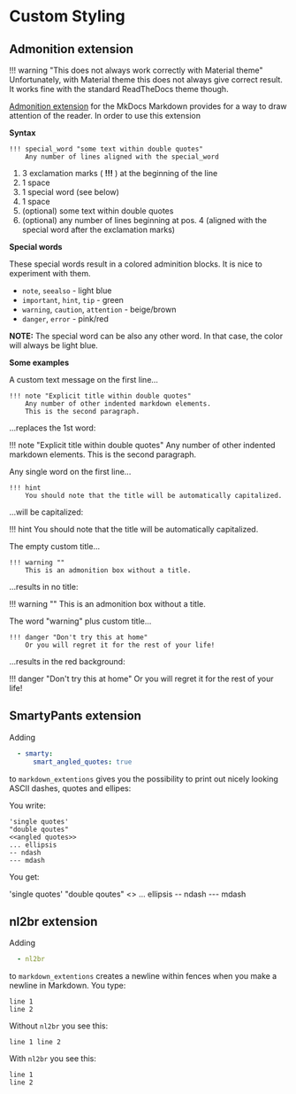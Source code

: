 # Custom Styling

## Admonition extension

!!! warning "This does not always work correctly with Material theme"
    Unfortunately, with Material theme this does not always give correct result. It works fine with the standard ReadTheDocs theme though.

[Admonition extension](https://pythonhosted.org/Markdown/extensions/admonition.html) for the MkDocs Markdown provides for a way to draw attention of the reader. In order to use this extension

**Syntax**

```none
!!! special_word "some text within double quotes"
    Any number of lines aligned with the special_word
```

1. 3 exclamation marks ( **!!!** ) at the beginning of the line
2. 1 space
3. 1 special word (see below)
4. 1 space
5. (optional) some text within double quotes
6. (optional) any number of lines beginning at pos. 4 (aligned with the special word after the exclamation marks)

**Special words**

These special words result in a colored adminition blocks. It is nice to experiment with them.

* `note`, `seealso` - light blue
* `important`, `hint`, `tip` - green
* `warning`, `caution`, `attention` - beige/brown
* `danger`, `error` - pink/red

**NOTE:** The special word can be also any other word. In that case, the color will always be light blue.

**Some examples**

A custom text message on the first line...

```none
!!! note "Explicit title within double quotes"
    Any number of other indented markdown elements.
    This is the second paragraph.
```

...replaces the 1st word:

!!! note "Explicit title within double quotes"
    Any number of other indented markdown elements.
    This is the second paragraph.

Any single word on the first line...

```none
!!! hint
    You should note that the title will be automatically capitalized.
```

...will be capitalized:

!!! hint
    You should note that the title will be automatically capitalized.

The empty custom title...

```none
!!! warning ""
    This is an admonition box without a title.
```

...results in no title:

!!! warning ""
    This is an admonition box without a title.

The word "warning" plus custom title...

```none
!!! danger "Don't try this at home"
    Or you will regret it for the rest of your life!
```

...results in the red background:

!!! danger "Don't try this at home"
    Or you will regret it for the rest of your life!

## SmartyPants extension

Adding 

```yaml
  - smarty:
      smart_angled_quotes: true
```

to `markdown_extentions` gives you the possibility to print out nicely looking ASCII dashes, quotes and ellipes:

You write:

```none
'single quotes'
"double qoutes"
<<angled quotes>>
... ellipsis
-- ndash
--- mdash
```

You get:

'single quotes'
"double qoutes"
<<angled quotes>>
... ellipsis
-- ndash
--- mdash

## nl2br extension

Adding 

```yaml
  - nl2br
```

to `markdown_extentions` creates a newline within fences when you make a newline in Markdown. You type:

```none
line 1
line 2
```

Without `nl2br` you see this:

```none
line 1 line 2
```

With `nl2br` you see this:

```none
line 1
line 2
```
